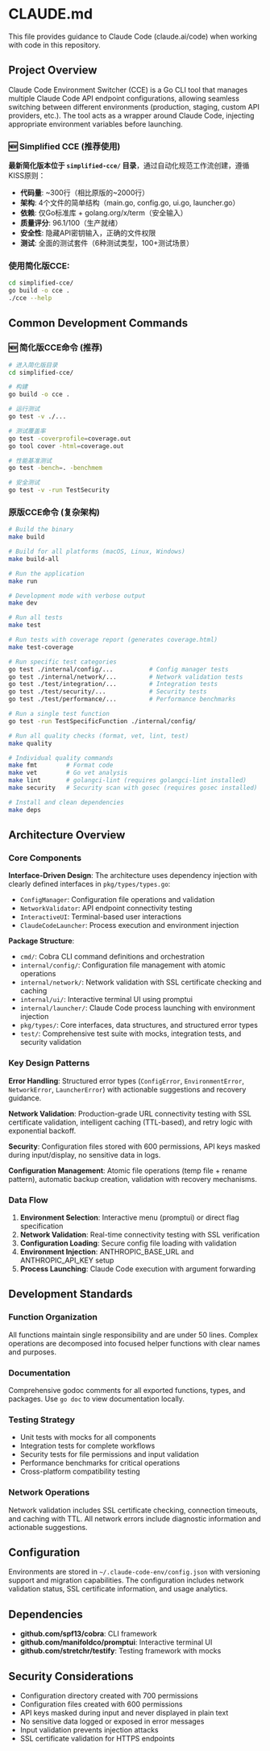 # CLAUDE.md

This file provides guidance to Claude Code (claude.ai/code) when working with code in this repository.

## Project Overview

Claude Code Environment Switcher (CCE) is a Go CLI tool that manages multiple Claude Code API endpoint configurations, allowing seamless switching between different environments (production, staging, custom API providers, etc.). The tool acts as a wrapper around Claude Code, injecting appropriate environment variables before launching.

### 🆕 Simplified CCE (推荐使用)

**最新简化版本位于 `simplified-cce/` 目录**，通过自动化规范工作流创建，遵循KISS原则：

- **代码量**: ~300行（相比原版的~2000行）
- **架构**: 4个文件的简单结构（main.go, config.go, ui.go, launcher.go）
- **依赖**: 仅Go标准库 + golang.org/x/term（安全输入）
- **质量评分**: 96.1/100（生产就绪）
- **安全性**: 隐藏API密钥输入，正确的文件权限
- **测试**: 全面的测试套件（6种测试类型，100+测试场景）

### 使用简化版CCE:
```bash
cd simplified-cce/
go build -o cce .
./cce --help
```

## Common Development Commands

### 🆕 简化版CCE命令 (推荐)
```bash
# 进入简化版目录
cd simplified-cce/

# 构建
go build -o cce .

# 运行测试
go test -v ./...

# 测试覆盖率
go test -coverprofile=coverage.out
go tool cover -html=coverage.out

# 性能基准测试
go test -bench=. -benchmem

# 安全测试
go test -v -run TestSecurity
```

### 原版CCE命令 (复杂架构)
```bash
# Build the binary
make build

# Build for all platforms (macOS, Linux, Windows)
make build-all

# Run the application
make run

# Development mode with verbose output
make dev

# Run all tests
make test

# Run tests with coverage report (generates coverage.html)
make test-coverage

# Run specific test categories
go test ./internal/config/...          # Config manager tests
go test ./internal/network/...         # Network validation tests
go test ./test/integration/...         # Integration tests
go test ./test/security/...            # Security tests
go test ./test/performance/...         # Performance benchmarks

# Run a single test function
go test -run TestSpecificFunction ./internal/config/

# Run all quality checks (format, vet, lint, test)
make quality

# Individual quality commands
make fmt        # Format code
make vet        # Go vet analysis
make lint       # golangci-lint (requires golangci-lint installed)
make security   # Security scan with gosec (requires gosec installed)

# Install and clean dependencies
make deps
```

## Architecture Overview

### Core Components

**Interface-Driven Design**: The architecture uses dependency injection with clearly defined interfaces in `pkg/types/types.go`:
- `ConfigManager`: Configuration file operations and validation
- `NetworkValidator`: API endpoint connectivity testing
- `InteractiveUI`: Terminal-based user interactions
- `ClaudeCodeLauncher`: Process execution and environment injection

**Package Structure**:
- `cmd/`: Cobra CLI command definitions and orchestration
- `internal/config/`: Configuration file management with atomic operations
- `internal/network/`: Network validation with SSL certificate checking and caching
- `internal/ui/`: Interactive terminal UI using promptui
- `internal/launcher/`: Claude Code process launching with environment injection
- `pkg/types/`: Core interfaces, data structures, and structured error types
- `test/`: Comprehensive test suite with mocks, integration tests, and security validation

### Key Design Patterns

**Error Handling**: Structured error types (`ConfigError`, `EnvironmentError`, `NetworkError`, `LauncherError`) with actionable suggestions and recovery guidance.

**Network Validation**: Production-grade URL connectivity testing with SSL certificate validation, intelligent caching (TTL-based), and retry logic with exponential backoff.

**Security**: Configuration files stored with 600 permissions, API keys masked during input/display, no sensitive data in logs.

**Configuration Management**: Atomic file operations (temp file + rename pattern), automatic backup creation, validation with recovery mechanisms.

### Data Flow

1. **Environment Selection**: Interactive menu (promptui) or direct flag specification
2. **Network Validation**: Real-time connectivity testing with SSL verification
3. **Configuration Loading**: Secure config file loading with validation
4. **Environment Injection**: ANTHROPIC_BASE_URL and ANTHROPIC_API_KEY setup
5. **Process Launching**: Claude Code execution with argument forwarding

## Development Standards

### Function Organization
All functions maintain single responsibility and are under 50 lines. Complex operations are decomposed into focused helper functions with clear names and purposes.

### Documentation
Comprehensive godoc comments for all exported functions, types, and packages. Use `go doc` to view documentation locally.

### Testing Strategy
- Unit tests with mocks for all components
- Integration tests for complete workflows
- Security tests for file permissions and input validation
- Performance benchmarks for critical operations
- Cross-platform compatibility testing

### Network Operations
Network validation includes SSL certificate checking, connection timeouts, and caching with TTL. All network errors include diagnostic information and actionable suggestions.

## Configuration

Environments are stored in `~/.claude-code-env/config.json` with versioning support and migration capabilities. The configuration includes network validation status, SSL certificate information, and usage analytics.

## Dependencies

- **github.com/spf13/cobra**: CLI framework
- **github.com/manifoldco/promptui**: Interactive terminal UI
- **github.com/stretchr/testify**: Testing framework with mocks

## Security Considerations

- Configuration directory created with 700 permissions
- Configuration files created with 600 permissions  
- API keys masked during input and never displayed in plain text
- No sensitive data logged or exposed in error messages
- Input validation prevents injection attacks
- SSL certificate validation for HTTPS endpoints